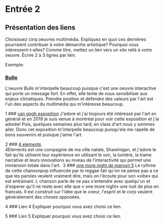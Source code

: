 # Entrée 2
## Présentation des liens
Choisissez cinq oeuvres multimédia. Expliquez en quoi ces dernières pourraient contribuer à votre démarche artistique? Pourquoi vous intéressent-t-elles? Comme titre, mettez un lien vers un site relié à votre oeuvre. Écrire 2 à 3 lignes par lien.

Exemple: 
### [Bulle](https://www.onf.ca/interactif/bulle/) 
L'oeuvre *Bulle* m'interpelle beaucoup puisque c'est une oeuvre interactive qui porte un message fort. En effet, elle tente de nous sensibiliser aux enjeux climatiques. Prendre position et défendre des valeurs par l'art est l'un des aspects du multimédia qui m'intéresse beaucoup. 

1 ### [van gogh exposition](https://www.imagine-vangogh.com/?lang=fr) 
J'adore et j'ai toujours été intéressé par l'art en général et en 2019 je suis venue à montréal pour voir cette exposition et j'ai adorée! Puis, quelques semaines plus tard, en class d'art nous y sommes aller. Donc cet exposition m'interpelle beaucoup puisqu'ele me rapelle de bons souvenirs et puisque j'aime l'art.
      
2 ### [4 elements](https://www.4elements.media/#notremission)  
4Elements est une compagnie de ma ville natale, Shawinigan, et j'adore le fait qu'ils utilisent leur expérience en utilisant le son, la lumière, la trame narrative et leurs innovations au niveau de l’interactivité qui permet une immersion totale dans l'art.
‍
3 ### [one more night de maroon 5](https://youtu.be/fwK7ggA3-bU?si=Pkmb4-sN2Eb7i5wX) 
Le rythme de cette chansonpop influencée par le reggae fait qu'on ne pense pas a ce que les paroles veulent vraiment dire, mais on l'écoute pour son «vibe» qui est entrainant. L chanson parle de ne pas s'entendre avec quelqu'un et d'esperer qu'il ne reste avec elle que « one more night» une nuit de plus en francais. Il est construit sur l'idée que le coeur, l'esprit et le corp veulent généralement  des choses opposées.

4 ### Lien 4 
Expliquer pourquoi vous avez choisi ce lien. 

5 ### Lien 5 
Expliquer pourquoi vous avez choisi ce lien. 

